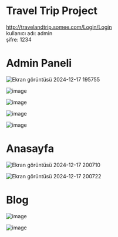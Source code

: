 # Travel Trip Project
http://travelandtrip.somee.com/Login/Login
</br>
kullanıcı adı: admin
</br>
şifre: 1234


# Admin Paneli
![Ekran görüntüsü 2024-12-17 195755](https://github.com/user-attachments/assets/077bdb8f-23b2-4544-a4f0-4944dba69e9c)

![image](https://github.com/user-attachments/assets/5a2ec662-aaff-4efa-a091-fbaeb1870b3f)

![image](https://github.com/user-attachments/assets/e389f20c-cfcb-4668-84f6-6c752f4a24d2)

![image](https://github.com/user-attachments/assets/e82b8d45-aea5-41b9-9adb-3ddc8bb16c37)

![image](https://github.com/user-attachments/assets/d129c10f-aaf2-41e3-ab5e-bcaa73a1cae3)

# Anasayfa
![Ekran görüntüsü 2024-12-17 200710](https://github.com/user-attachments/assets/6fa28fed-022a-4fd2-bc43-63c670f67570)

![Ekran görüntüsü 2024-12-17 200722](https://github.com/user-attachments/assets/bf21d2ae-9dd4-4c03-8d4f-baa5fe47e7bd)

# Blog
![image](https://github.com/user-attachments/assets/42a62a91-783a-4278-8b54-ac03a84a0ab0)

![image](https://github.com/user-attachments/assets/b65d03e2-221e-4a26-b351-f099140800d1)
